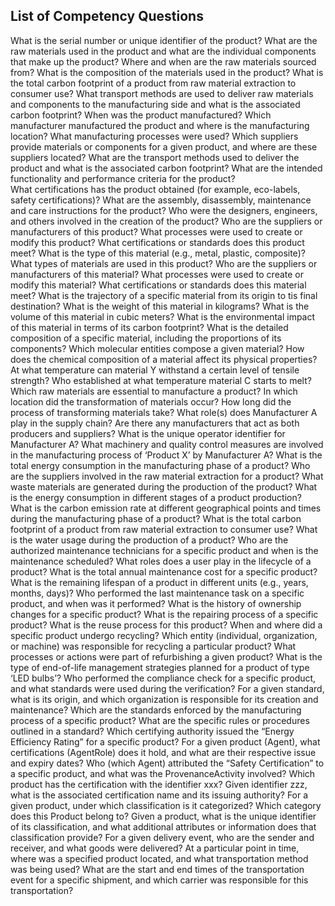 ## List of Competency Questions

What is the serial number or unique identifier of the product?
What are the raw materials used in the product and what are the individual components that make up the product?
Where and when are the raw materials sourced from?
What is the composition of the materials used in the product?
What is the total carbon footprint of a product from raw material extraction to consumer use?
What transport methods are used to deliver raw materials and components to the manufacturing side and what is the associated carbon footprint?
When was the product manufactured?
Which manufacturer manufactured the product and where is the manufacturing location?
What manufacturing processes were used?
Which suppliers provide materials or components for a given product, and where are these suppliers located?
What are the transport methods used to deliver the product and what is the associated carbon footprint?
What are the intended functionality and performance criteria for the product?  
What certifications has the product obtained (for example, eco-labels, safety certifications)?
What are the assembly, disassembly, maintenance and care instructions for the product?
Who were the designers, engineers, and others involved in the creation of the product?
Who are the suppliers or manufacturers of this product?
What processes were used to create or modify this product?
What certifications or standards does this product meet?
What is the type of this material (e.g., metal, plastic, composite)? 
What types of materials are used in this product? 
Who are the suppliers or manufacturers of this material?
What processes were used to create or modify this material?
What certifications or standards does this material meet?
What is the trajectory of a specific material from its origin to tis final destination?
What is the weight of this material in kilograms?
What is the volume of this material in cubic meters?
What is the environmental impact of this material in terms of its carbon footprint?
What is the detailed composition of a specific material, including the proportions of its components?
Which molecular entities compose a given material?
How does the chemical composition of a material affect its physical properties?
At what temperature can material Y withstand a certain level of tensile strength?
Who established at what temperature material C starts to melt?
Which raw materials are essential to manufacture a product?
In which location did the transformation of materials occur?
How long did the process of transforming materials take?
What role(s) does Manufacturer A play in the supply chain? 
Are there any manufacturers that act as both producers and suppliers?
What is the unique operator identifier for Manufacturer A?
What machinery and quality control measures are involved in the manufacturing process of ‘Product X’ by Manufacturer A?
What is the total energy consumption in the manufacturing phase of a product?
Who are the suppliers involved in the raw material extraction for a product?
What waste materials are generated during the production of the product?
What is the energy consumption in different stages of a product production?
What is the carbon emission rate at different geographical points and times during the manufacturing phase of a product?
What is the total carbon footprint of a product from raw material extraction to consumer use?
What is the water usage during the production of a product?
Who are the authorized maintenance technicians for a specific product and when is the maintenance scheduled?
What roles does a user play in the lifecycle of a product? 
What is the total annual maintenance cost for a specific product?
What is the remaining lifespan of a product in different units (e.g., years, months, days)? 
Who performed the last maintenance task on a specific product, and when was it performed?
What is the history of ownership changes for a specific product?
What is the repairing process of a specific product?
What is the reuse process for this product?
When and where did a specific product undergo recycling?
Which entity (individual, organization, or machine) was responsible for recycling a particular product?
What processes or actions were part of refurbishing a given product?
What is the type of end-of-life management strategies planned for a product of type ‘LED bulbs’?
Who performed the compliance check for a specific product, and what standards were used during the verification?
For a given standard, what is its origin, and which organization is responsible for its creation and maintenance?
Which are the standards enforced by the manufacturing process of a specific product?
What are the specific rules or procedures outlined in a standard?
Which certifying authority issued the “Energy Efficiency Rating” for a specific product?
For a given product (Agent), what certifications (AgentRole) does it hold, and what are their respective issue and expiry dates?
Who (which Agent) attributed the “Safety Certification” to a specific product, and what was the ProvenanceActivity involved?
Which product has the certification with the identifier xxx?
Given identifier zzz, what is the associated certification name and its issuing authority?
For a given product, under which classification is it categorized? 
Which category does this Product belong to?
Given a product, what is the unique identifier of its classification, and what additional attributes or information does that classification provide?
For a given delivery event, who are the sender and receiver, and what goods were delivered?
At a particular point in time, where was a specified product located, and what transportation method was being used?
What are the start and end times of the transportation event for a specific shipment, and which carrier was responsible for this transportation?

